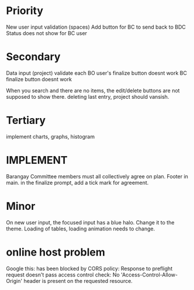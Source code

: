 # Priority
New user input validation (spaces)
Add button for BC to send back to BDC
Status does not show for BC user

# Secondary

Data input (project) validate each
BO user's finalize button doesnt work
BC finalize button doesnt work

When you search and there are no items, the edit/delete buttons are not supposed to show there.
deleting last entry, project should vansish.

# Tertiary
implement charts, graphs, histogram


# IMPLEMENT
Barangay Committee members must all collectively agree on plan.
Footer in main.
in the finalize prompt, add a tick mark for agreement.

# Minor
On new user input, the focused input has a blue halo. Change it to the theme.
Loading of tables, loading animation needs to change.


# online host problem
Google this:
has been blocked by CORS policy: Response to preflight request doesn't pass access control check: No 'Access-Control-Allow-Origin' header is present on the requested resource.